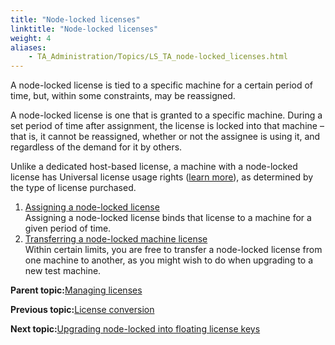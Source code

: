 ```yaml
--- 
title: "Node-locked licenses"
linktitle: "Node-locked licenses"
weight: 4
aliases: 
    - TA_Administration/Topics/LS_TA_node-locked_licenses.html
---
```


A node-locked license is tied to a specific machine for a certain period of time, but, within some constraints, may be reassigned.

A node-locked license is one that is granted to a specific machine. During a set period of time after assignment, the license is locked into that machine – that is, it cannot be reassigned, whether or not the assignee is using it, and regardless of the demand for it by others.

Unlike a dedicated host-based license, a machine with a node-locked license has Universal license usage rights \([learn more](TA_Editions.md)\), as determined by the type of license purchased.

1.  [Assigning a node-locked license](../../TA_Administration/Topics/LS_TA_assigning_node-locked_license.md)  
Assigning a node-locked license binds that license to a machine for a given period of time.
2.  [Transferring a node-locked machine license](../../TA_Administration/Topics/LS_TA_changing_node-locked_machine.md)  
Within certain limits, you are free to transfer a node-locked license from one machine to another, as you might wish to do when upgrading to a new test machine.

**Parent topic:**[Managing licenses](../../TA_Administration/Topics/LS_TA_managing_licenses.md)

**Previous topic:**[License conversion](../../TA_Administration/Topics/LS_TA_license_conversion.md)

**Next topic:**[Upgrading node-locked into floating license keys](../../TA_Administration/Topics/adm_upgrading_node_locked_to_floating_licenses.md)

